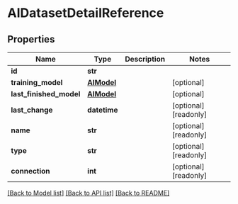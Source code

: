# AIDatasetDetailReference


## Properties
Name | Type | Description | Notes
------------ | ------------- | ------------- | -------------
**id** | **str** |  | 
**training_model** | [**AIModel**](AIModel.md) |  | [optional] 
**last_finished_model** | [**AIModel**](AIModel.md) |  | [optional] 
**last_change** | **datetime** |  | [optional] [readonly] 
**name** | **str** |  | [optional] [readonly] 
**type** | **str** |  | [optional] [readonly] 
**connection** | **int** |  | [optional] [readonly] 

[[Back to Model list]](../#documentation-for-models) [[Back to API list]](../#documentation-for-api-endpoints) [[Back to README]](../)


